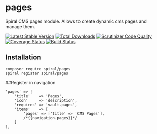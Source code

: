 # pages
Spiral CMS pages module. Allows to create dynamic cms pages and manage them.

[![Latest Stable Version](https://poser.pugx.org/spiral/pages/v/stable)](https://packagist.org/packages/spiral/pages)
[![Total Downloads](https://poser.pugx.org/spiral/pages/downloads)](https://packagist.org/packages/spiral/pages)
[![Scrutinizer Code Quality](https://scrutinizer-ci.com/g/spiral-modules/pages/badges/quality-score.png)](https://scrutinizer-ci.com/g/spiral-modules/pages/)
[![Coverage Status](https://coveralls.io/repos/github/spiral-modules/pages/badge.svg)](https://coveralls.io/github/spiral-modules/pages)
[![Build Status](https://travis-ci.org/spiral-modules/pages.svg?branch=master)](https://travis-ci.org/spiral-modules/pages)

## Installation
```
composer require spiral/pages
spiral register spiral/pages
```

##Register in navigation
```
'pages' => [
    'title'    => 'Pages',
    'icon'     => 'description',
    'requires' => 'vault.pages',
    'items'    => [
        'pages' => ['title' => 'CMS Pages'],
        /*{{navigation.pages}}*/
    ]
],
```